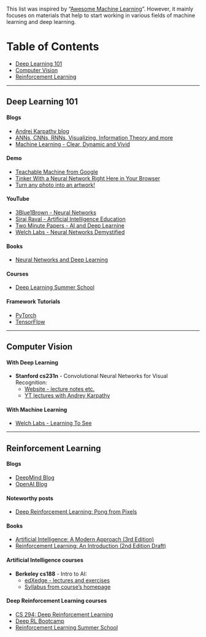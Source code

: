 This list was inspired by “[Awesome Machine Learning](https://github.com/josephmisiti/awesome-machine-learning)”.
 However, it mainly focuses on materials that help to start working in various fields of machine learning and deep learning.

# Table of Contents
- [Deep Learning 101](#deep-learning-101)
- [Computer Vision](#computer-vision)
- [Reinforcement Learning](#reinforcement-learning)

---

## Deep Learning 101

#### Blogs
- [Andrej Karpathy blog](http://karpathy.github.io/)
- [ANNs, CNNs, RNNs, Visualizing, Information Theory and more](http://colah.github.io/)
- [Machine Learning - Clear, Dynamic and Vivid](https://distill.pub/)

#### Demo
- [Teachable Machine from Google](https://teachablemachine.withgoogle.com/)
- [Tinker With a Neural Network Right Here in Your Browser](http://playground.tensorflow.org/#activation=tanh&batchSize=10&dataset=circle&regDataset=reg-plane&learningRate=0.03&regularizationRate=0&noise=0&networkShape=4,2&seed=0.79386&showTestData=false&discretize=false&percTrainData=50&x=true&y=true&xTimesY=false&xSquared=false&ySquared=false&cosX=false&sinX=false&cosY=false&sinY=false&collectStats=false&problem=classification&initZero=false&hideText=false)
- [Turn any photo into an artwork!](https://deepart.io/)

#### YouTube
- [3Blue1Brown - Neural Networks](https://www.youtube.com/playlist?list=PLZHQObOWTQDNU6R1_67000Dx_ZCJB-3pi)
- [Siraj Raval - Artificial Intelligence Education](https://www.youtube.com/channel/UCWN3xxRkmTPmbKwht9FuE5A)
- [Two Minute Papers - AI and Deep Learnine](https://www.youtube.com/playlist?list=PLujxSBD-JXglGL3ERdDOhthD3jTlfudC2)
- [Welch Labs - Neural Networks Demystified](https://www.youtube.com/playlist?list=PLiaHhY2iBX9hdHaRr6b7XevZtgZRa1PoU)

#### Books
- [Neural Networks and Deep Learning](http://neuralnetworksanddeeplearning.com/)

#### Courses
- [Deep Learning Summer School](http://videolectures.net/deeplearning2017_montreal/)

#### Framework Tutorials
- [PyTorch](http://pytorch.org/tutorials/)
- [TensorFlow](https://www.tensorflow.org/tutorials/)

---

## Computer Vision

#### With Deep Learning
- **Stanford cs231n** - Convolutional Neural Networks for Visual Recognition:
  - [Website - lecture notes etc.](http://cs231n.github.io/)
  - [YT lectures with Andrey Karpathy](https://www.youtube.com/playlist?list=PLkt2uSq6rBVctENoVBg1TpCC7OQi31AlC)

#### With Machine Learning
- [Welch Labs - Learning To See](https://www.youtube.com/playlist?list=PLiaHhY2iBX9ihLasvE8BKnS2Xg8AhY6iV)

---

## Reinforcement Learning

#### Blogs
- [DeepMind Blog](https://deepmind.com/blog/)
- [OpenAI Blog](https://blog.openai.com/)

#### Noteworthy posts
- [Deep Reinforcement Learning: Pong from Pixels](http://karpathy.github.io/2016/05/31/rl/)

#### Books

- [Artificial Intelligence: A Modern Approach (3rd Edition)](https://dcs.abu.edu.ng/staff/abdulrahim-abdulrazaq/courses/cosc208/Artificial%20Intelligence%20A%20Modern%20Approach%20(3rd%20Edition).pdf)
- [Reinforcement Learning: An Introduction (2nd Edition Draft)](http://ufal.mff.cuni.cz/~straka/courses/npfl114/2016/sutton-bookdraft2016sep.pdf)


#### Artificial Intelligence courses
- **Berkeley cs188** - Intro to AI:
  - [edXedge - lectures and exercises](https://edge.edx.org/courses/course-v1:Berkeley+CS188+SP17/course/)
  - [Syllabus from course’s homepage](http://ai.berkeley.edu/course_schedule.html)

#### Deep Reinforcement Learning courses
- [CS 294: Deep Reinforcement Learning](http://rll.berkeley.edu/deeprlcourse/)
- [Deep RL Bootcamp](https://sites.google.com/view/deep-rl-bootcamp/home)
- [Reinforcement Learning Summer School](http://videolectures.net/deeplearning2017_montreal/)


